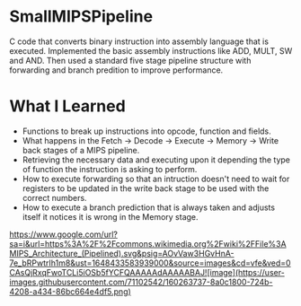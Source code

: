 # SmallMIPSPipeline
C code that converts binary instruction into assembly language that is executed. Implemented the basic assembly instructions like ADD, MULT, SW and AND. Then used a standard five stage pipeline structure with forwarding and branch predition to improve performance.

# What I Learned
- Functions to break up instructions into opcode, function and fields.
- What happens in the Fetch -> Decode -> Execute -> Memory -> Write back stages of a MIPS pipeline.
- Retrieving the necessary data and executing upon it depending the type of function the instruction is asking to perform.
- How to execute forwarding so that an intruction doesn't need to wait for registers to be updated in the write back stage to be used with the correct numbers.
- How to execute a branch prediction that is always taken and adjusts itself it notices it is wrong in the Memory stage.

https://www.google.com/url?sa=i&url=https%3A%2F%2Fcommons.wikimedia.org%2Fwiki%2FFile%3AMIPS_Architecture_(Pipelined).svg&psig=AOvVaw3HGvHnA-7e_bRPwtrIh1m8&ust=1648433583939000&source=images&cd=vfe&ved=0CAsQjRxqFwoTCLi5iOSb5fYCFQAAAAAdAAAAABAJ![image](https://user-images.githubusercontent.com/71102542/160263737-8a0c1800-724b-4208-a434-86bc664e4df5.png)
